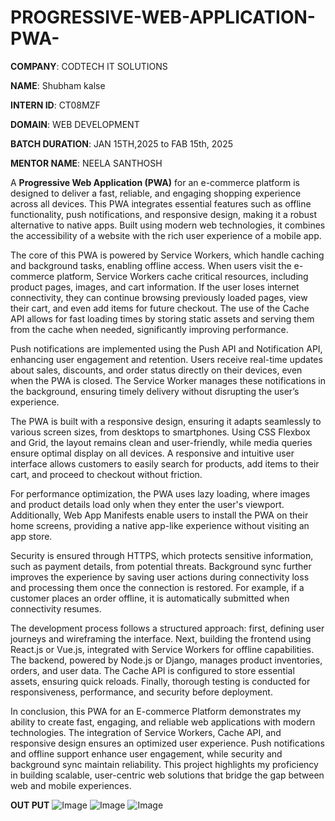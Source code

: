 # PROGRESSIVE-WEB-APPLICATION-PWA-

**COMPANY**: CODTECH IT SOLUTIONS

**NAME**: Shubham kalse

**INTERN ID**: CT08MZF

**DOMAIN**: WEB DEVELOPMENT

**BATCH DURATION**: JAN 15TH,2025 to FAB 15th, 2025

**MENTOR NAME**: NEELA SANTHOSH


A **Progressive Web Application (PWA)** for an e-commerce platform is designed to deliver a fast, reliable, and engaging shopping experience across all devices. This PWA integrates essential features such as offline functionality, push notifications, and responsive design, making it a robust alternative to native apps. Built using modern web technologies, it combines the accessibility of a website with the rich user experience of a mobile app.

The core of this PWA is powered by Service Workers, which handle caching and background tasks, enabling offline access. When users visit the e-commerce platform, Service Workers cache critical resources, including product pages, images, and cart information. If the user loses internet connectivity, they can continue browsing previously loaded pages, view their cart, and even add items for future checkout. The use of the Cache API allows for fast loading times by storing static assets and serving them from the cache when needed, significantly improving performance.

Push notifications are implemented using the Push API and Notification API, enhancing user engagement and retention. Users receive real-time updates about sales, discounts, and order status directly on their devices, even when the PWA is closed. The Service Worker manages these notifications in the background, ensuring timely delivery without disrupting the user’s experience.

The PWA is built with a responsive design, ensuring it adapts seamlessly to various screen sizes, from desktops to smartphones. Using CSS Flexbox and Grid, the layout remains clean and user-friendly, while media queries ensure optimal display on all devices. A responsive and intuitive user interface allows customers to easily search for products, add items to their cart, and proceed to checkout without friction.

For performance optimization, the PWA uses lazy loading, where images and product details load only when they enter the user's viewport. Additionally, Web App Manifests enable users to install the PWA on their home screens, providing a native app-like experience without visiting an app store.

Security is ensured through HTTPS, which protects sensitive information, such as payment details, from potential threats. Background sync further improves the experience by saving user actions during connectivity loss and processing them once the connection is restored. For example, if a customer places an order offline, it is automatically submitted when connectivity resumes.

The development process follows a structured approach: first, defining user journeys and wireframing the interface. Next, building the frontend using React.js or Vue.js, integrated with Service Workers for offline capabilities. The backend, powered by Node.js or Django, manages product inventories, orders, and user data. The Cache API is configured to store essential assets, ensuring quick reloads. Finally, thorough testing is conducted for responsiveness, performance, and security before deployment.

In conclusion, this PWA for an E-commerce Platform demonstrates my ability to create fast, engaging, and reliable web applications with modern technologies. The integration of Service Workers, Cache API, and responsive design ensures an optimized user experience. Push notifications and offline support enhance user engagement, while security and background sync maintain reliability. This project highlights my proficiency in building scalable, user-centric web solutions that bridge the gap between web and mobile experiences.

**OUT PUT**
![Image](https://github.com/user-attachments/assets/e72825a5-cdd5-4aa8-b445-b183ef3aa727)
![Image](https://github.com/user-attachments/assets/e158b333-4e93-4776-b0be-9e4267c52741)
![Image](https://github.com/user-attachments/assets/d7f0cd4a-70a9-4b50-ab00-c218734c82ec)






